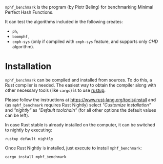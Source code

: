 `mphf_benchmark` is the program (by Piotr Beling) for benchmarking Minimal Perfect Hash Functions.

It can test the algorithms included in the following creates:
- `ph`,
- `boomphf`,
- `cmph-sys` (only if compiled with `cmph-sys` feature, and supports only *CHD* algorithm).

# Installation
`mphf_benchmark` can be compiled and installed from sources. To do this, a Rust compiler is needed.
The easiest way to obtain the compiler along with other necessary tools (like `cargo`) is
to use [rustup](https://www.rust-lang.org/tools/install).

Please follow the instructions at https://www.rust-lang.org/tools/install and
(as `mphf_benchmark` requires Rust Nightly) select *"Customize installation"* and
*"nightly"* as *"Default toolchain"* (for all other options the default values can be left).

In case Rust stable is already installed on the computer, it can be switched to nightly by executing:

```rustup default nightly```

Once Rust Nightly is installed, just execute to install `mphf_benchmark`:

```cargo install mphf_benchmark```